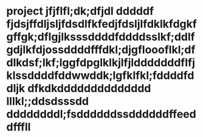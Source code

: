 # project jfjflfl;dk;dfjdl  dddddf  fjdsjffdljsljfdsdlfkfedjfdsljlfdklkfdgkfgffgk;dflgjlksssddddfddddsslkf;ddlfgdjlkfdjossddddfffdkl;djgfloooflkl;dfdlkdsf;lkf;lggfdpglklkjlfjldddddddflfjklssddddfddwwddk;lgfklfkl;fddddfddljk dfkdkdddddddddddddd lllkl;;ddsdsssdd    ddddddddl;fsddddddssddddddffeeddfffll